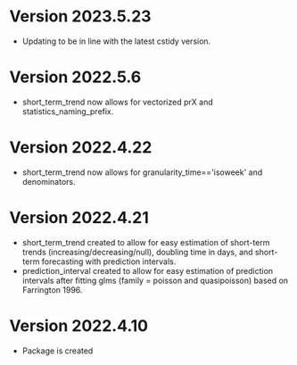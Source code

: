 # Version 2023.5.23

- Updating to be in line with the latest cstidy version.

# Version 2022.5.6

- short_term_trend now allows for vectorized prX and statistics_naming_prefix.

# Version 2022.4.22

- short_term_trend now allows for granularity_time=='isoweek' and denominators.

# Version 2022.4.21

- short_term_trend created to allow for easy estimation of short-term trends (increasing/decreasing/null), doubling time in days, and short-term forecasting with prediction intervals.
- prediction_interval created to allow for easy estimation of prediction intervals after fitting glms (family = poisson and quasipoisson) based on Farrington 1996.

# Version 2022.4.10

- Package is created
